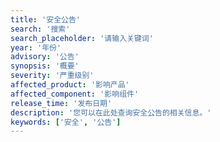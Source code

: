 ```yaml
---
title: '安全公告'
search: '搜索'
search_placeholder: '请输入关键词'
year: '年份'
advisory: '公告'
synopsis: '概要'
severity: '严重级别'
affected_product: '影响产品'
affected_component: '影响组件'
release_time: '发布日期'
description: '您可以在此处查询安全公告的相关信息。'
keywords: ['安全', '公告']
---
```


<script setup>
  import TheSecurityAdvisories from "@/views/security/advisories/TheSecurityAdvisories.vue"
</script>

<TheSecurityAdvisories />
